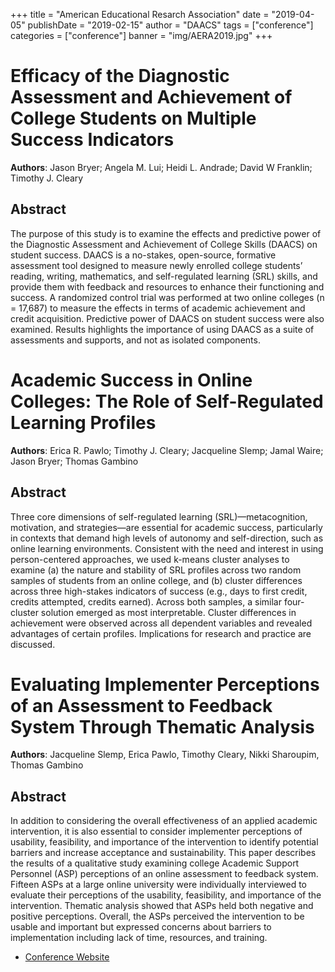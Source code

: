+++
title = "American Educational Resarch Association"
date = "2019-04-05"
publishDate = "2019-02-15"
author = "DAACS"
tags = ["conference"]
categories = ["conference"]
banner = "img/AERA2019.jpg"
+++

# Efficacy of the Diagnostic Assessment and Achievement of College Students on Multiple Success Indicators 

**Authors**: Jason Bryer; Angela M. Lui; Heidi L. Andrade; David W Franklin; Timothy J. Cleary

## Abstract

The purpose of this study is to examine the effects and predictive power of the Diagnostic Assessment and Achievement of College Skills (DAACS) on student success. DAACS is a no-stakes, open-source, formative assessment tool designed to measure newly enrolled college students’ reading, writing, mathematics, and self-regulated learning (SRL) skills, and provide them with feedback and resources to enhance their functioning and success. A randomized control trial was performed at two online colleges (n = 17,687) to measure the effects in terms of academic achievement and credit acquisition. Predictive power of DAACS on student success were also examined. Results highlights the importance of using DAACS as a suite of assessments and supports, and not as isolated components. 

# Academic Success in Online Colleges: The Role of Self-Regulated Learning Profiles

**Authors**: Erica R. Pawlo; Timothy J. Cleary; Jacqueline Slemp; Jamal Waire; Jason Bryer; Thomas Gambino

## Abstract

Three core dimensions of self-regulated learning (SRL)—metacognition, motivation, and strategies—are essential for academic success, particularly in contexts that demand high levels of autonomy and self-direction, such as online learning environments. Consistent with the need and interest in using person-centered approaches, we used k-means cluster analyses to examine (a) the nature and stability of SRL profiles across two random samples of students from an online college, and (b) cluster differences across three high-stakes indicators of success (e.g., days to first credit, credits attempted, credits earned). Across both samples, a similar four-cluster solution emerged as most interpretable. Cluster differences in achievement were observed across all dependent variables and revealed advantages of certain profiles. Implications for research and practice are discussed.

# Evaluating Implementer Perceptions of an Assessment to Feedback System Through Thematic Analysis

**Authors**: Jacqueline Slemp, Erica Pawlo, Timothy Cleary, Nikki Sharoupim, Thomas Gambino

## Abstract

In addition to considering the overall effectiveness of an applied academic intervention, it is also essential to consider implementer perceptions of usability, feasibility, and importance of the intervention to identify potential barriers and increase acceptance and sustainability. This paper describes the results of a qualitative study examining college Academic Support Personnel (ASP) perceptions of an online assessment to feedback system. Fifteen ASPs at a large online university were individually interviewed to evaluate their perceptions of the usability, feasibility, and importance of the intervention. Thematic analysis showed that ASPs held both negative and positive perceptions. Overall, the ASPs perceived the intervention to be usable and important but expressed concerns about barriers to implementation including lack of time, resources, and training.

* [Conference Website](https://www.aera.net/Events-Meetings/Annual-Meeting/)

